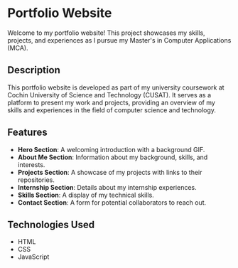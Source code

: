# Portfolio Website

Welcome to my portfolio website! This project showcases my skills, projects, and experiences as I pursue my Master's in Computer Applications (MCA).

## Description

This portfolio website is developed as part of my university coursework at Cochin University of Science and Technology (CUSAT). It serves as a platform to present my work and projects, providing an overview of my skills and experiences in the field of computer science and technology.

## Features

- **Hero Section**: A welcoming introduction with a background GIF.
- **About Me Section**: Information about my background, skills, and interests.
- **Projects Section**: A showcase of my projects with links to their repositories.
- **Internship Section**: Details about my internship experiences.
- **Skills Section**: A display of my technical skills.
- **Contact Section**: A form for potential collaborators to reach out.

## Technologies Used

- HTML
- CSS
- JavaScript
